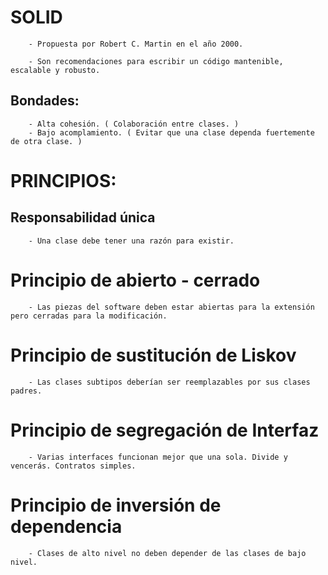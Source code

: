 # SOLID

        - Propuesta por Robert C. Martin en el año 2000.

        - Son recomendaciones para escribir un código mantenible, escalable y robusto.

## Bondades:

        - Alta cohesión. ( Colaboración entre clases. )
        - Bajo acomplamiento. ( Evitar que una clase dependa fuertemente de otra clase. )

# PRINCIPIOS:

## Responsabilidad única

        - Una clase debe tener una razón para existir.

# Principio de abierto - cerrado

        - Las piezas del software deben estar abiertas para la extensión pero cerradas para la modificación.

# Principio de sustitución de Liskov

        - Las clases subtipos deberían ser reemplazables por sus clases padres.

# Principio de segregación de Interfaz

        - Varias interfaces funcionan mejor que una sola. Divide y vencerás. Contratos simples.

# Principio de inversión de dependencia

        - Clases de alto nivel no deben depender de las clases de bajo nivel.
